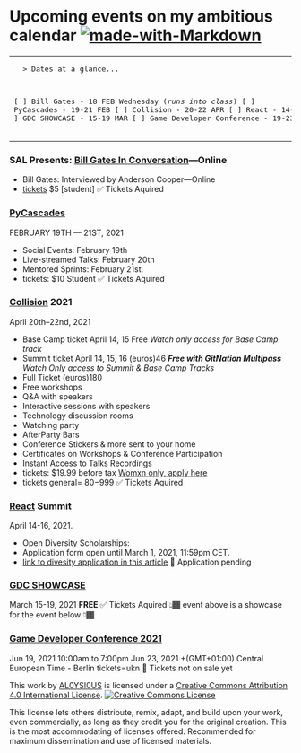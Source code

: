 # Upcoming events on my ambitious calendar [![made-with-Markdown](https://img.shields.io/badge/Made%20with-Markdown-1f425f.svg)](http://commonmark.org)

<table><tr><td>
<pre>
  > Dates at a glance...<br>
  
[ ] Bill Gates - 18 FEB Wednesday (*runs into class*)
[ ] PyCascades - 19-21 FEB
[ ] Collision - 20-22 APR
[ ] React - 14-16 APR
[ ] GDC SHOWCASE - 15-19 MAR
[ ] Game Developer Conference - 19-23 JUN
</pre>
</td></tr></table>

### SAL Presents: [Bill Gates In Conversation](https://www.geekwire.com/calendar-event/bill-gates-conversation-online-bill-gates-conversation-online/)—Online
+ Bill Gates: Interviewed by Anderson Cooper—Online
+ [tickets](https://lectures.secure.force.com/ticket/#/instances/a0F5G00000Kv1rhUAB) $5 [student]
✅ Tickets Aquired

### [PyCascades](https://2021.pycascades.com/)
FEBRUARY 19TH — 21ST, 2021
+ Social Events: February 19th
+ Live-streamed Talks: February 20th
+ Mentored Sprints: February 21st.
+ tickets: $10 Student
✅ Tickets Aquired

### [Collision](https://collisionconf.com/?utm_source=google&utm_medium=cpc&utm_campaign=10333646152&utm_content=115014181198&utm_term=collision%20summit&gclid=CjwKCAiAmrOBBhA0EiwArn3mfFNzSVTetL1-V_XX4_uIJQ5ukPE2OxLSPoNjAdMzRYQrpmg68y7l7xoCSkoQAvD_BwE) 2021
April 20th–22nd, 2021
+ Base Camp ticket April 14, 15 Free *Watch only access for Base Camp track*
+ Summit ticket April 14, 15, 16 (euros)46 ***Free with GitNation Multipass*** *Watch Only access to Summit & Base Camp Tracks*
+ Full Ticket (euros)180 
+ Free workshops
+ Q&A with speakers
+ Interactive sessions with speakers
+ Technology discussion rooms
+ Watching party
+ AfterParty Bars
+ Conference Stickers & more sent to your home
+ Certificates on Workshops & Conference Participation
+ Instant Access to Talks Recordings
+ tickets: $19.99 before tax [Womxn only, apply here](https://collisionconf.com/women-in-tech#:~:text=What%20are%20Collision%20women%20in%20tech%20tickets%3F&text=Women%20in%20tech%20tickets%20offer,exclusive%20women%20in%20tech%20extras.)
+ tickets general= $80-$999
 ✅ Tickets Aquired
 
### [React](https://remote.reactsummit.com/) Summit
April 14-16, 2021.
+ Open Diversity Scholarships: 
+ Application form  open until March 1, 2021, 11:59pm CET. 
+ [link to divesity application in this article](https://reactsummit.medium.com/get-a-diversity-scholarship-for-react-summit-remote-edition-2021-837c8b8795a2?fbclid=IwAR17CBqsqtNrWDluJpCH-JNfJza49PViDhXkN-akyBWkDsQDs_t7oR7VZiE)
🎯 Application pending


### [GDC SHOWCASE](https://gdconf.com/showcase?MCAID=77FB1CFE532B22840A490D45@AdobeOrg) 
March 15-19, 2021 **FREE**
 ✅ Tickets Aquired
👆🏾 event above is a showcase for the event below 👇🏾

### [Game Developer Conference 2021]( https://www.gdconf.com/)
Jun 19, 2021 10:00am to 7:00pm Jun 23, 2021
+(GMT+01:00) Central European Time - Berlin
tickets=ukn
🎯 Tickets not on sale yet

This work by <a xmlns:cc="http://creativecommons.org/ns#" href="https://github.com/AL0YSI0US/" property="cc:attributionName" rel="cc:attributionURL">AL0YSI0US</a> is licensed under a <a rel="license" href="http://creativecommons.org/licenses/by/4.0/">Creative Commons Attribution 4.0 International License</a>. <a rel="license" href="http://creativecommons.org/licenses/by/4.0/"><img alt="Creative Commons License" style="border-width:0" src="https://i.creativecommons.org/l/by/4.0/88x31.png" /></a><br />

This license lets others distribute, remix, adapt, and build upon your work, even commercially, as long as they credit you for the original creation. This is the most accommodating of licenses offered. Recommended for maximum dissemination and use of licensed materials.
